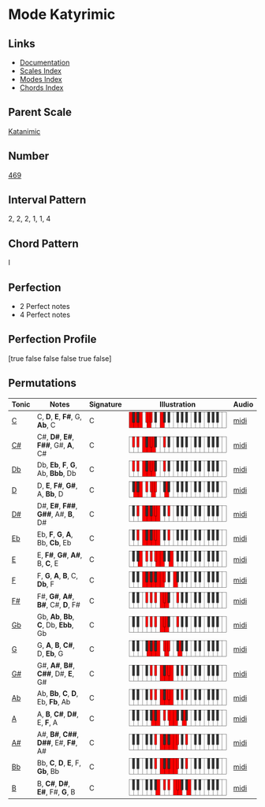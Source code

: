 # Mode Katyrimic

## Links

- [Documentation](README.md)
- [Scales Index](Scales.md)
- [Modes Index](Modes.md)
- [Chords Index](Chords.md)

## Parent Scale

[Katanimic](ScaleKatanimic.md)

## Number

[469](https://ianring.com/musictheory/scales/469)

## Interval Pattern

2, 2, 2, 1, 1, 4

## Chord Pattern

I

## Perfection

- 2 Perfect notes
- 4 Perfect notes

## Perfection Profile

[true false false false true false]

## Permutations

| Tonic | Notes | Signature | Illustration | Audio |
|-------|-------|-----------|--------------|-------|
| [C](ModeCNaturalKatyrimic.md) | C, **D**, **E**, **F#**, G, **Ab**, C | C | ![CNaturalKatyrimic](ModeCNaturalKatyrimic.png) | [midi](https://github.com/edipermadi/music/blob/main/docs/ModeCNaturalKatyrimic.mid?raw=true) |
| [C#](ModeCSharpKatyrimic.md) | C#, **D#**, **E#**, **F##**, G#, **A**, C# | C | ![CSharpKatyrimic](ModeCSharpKatyrimic.png) | [midi](https://github.com/edipermadi/music/blob/main/docs/ModeCSharpKatyrimic.mid?raw=true) |
| [Db](ModeDFlatKatyrimic.md) | Db, **Eb**, **F**, **G**, Ab, **Bbb**, Db | C | ![DFlatKatyrimic](ModeDFlatKatyrimic.png) | [midi](https://github.com/edipermadi/music/blob/main/docs/ModeDFlatKatyrimic.mid?raw=true) |
| [D](ModeDNaturalKatyrimic.md) | D, **E**, **F#**, **G#**, A, **Bb**, D | C | ![DNaturalKatyrimic](ModeDNaturalKatyrimic.png) | [midi](https://github.com/edipermadi/music/blob/main/docs/ModeDNaturalKatyrimic.mid?raw=true) |
| [D#](ModeDSharpKatyrimic.md) | D#, **E#**, **F##**, **G##**, A#, **B**, D# | C | ![DSharpKatyrimic](ModeDSharpKatyrimic.png) | [midi](https://github.com/edipermadi/music/blob/main/docs/ModeDSharpKatyrimic.mid?raw=true) |
| [Eb](ModeEFlatKatyrimic.md) | Eb, **F**, **G**, **A**, Bb, **Cb**, Eb | C | ![EFlatKatyrimic](ModeEFlatKatyrimic.png) | [midi](https://github.com/edipermadi/music/blob/main/docs/ModeEFlatKatyrimic.mid?raw=true) |
| [E](ModeENaturalKatyrimic.md) | E, **F#**, **G#**, **A#**, B, **C**, E | C | ![ENaturalKatyrimic](ModeENaturalKatyrimic.png) | [midi](https://github.com/edipermadi/music/blob/main/docs/ModeENaturalKatyrimic.mid?raw=true) |
| [F](ModeFNaturalKatyrimic.md) | F, **G**, **A**, **B**, C, **Db**, F | C | ![FNaturalKatyrimic](ModeFNaturalKatyrimic.png) | [midi](https://github.com/edipermadi/music/blob/main/docs/ModeFNaturalKatyrimic.mid?raw=true) |
| [F#](ModeFSharpKatyrimic.md) | F#, **G#**, **A#**, **B#**, C#, **D**, F# | C | ![FSharpKatyrimic](ModeFSharpKatyrimic.png) | [midi](https://github.com/edipermadi/music/blob/main/docs/ModeFSharpKatyrimic.mid?raw=true) |
| [Gb](ModeGFlatKatyrimic.md) | Gb, **Ab**, **Bb**, **C**, Db, **Ebb**, Gb | C | ![GFlatKatyrimic](ModeGFlatKatyrimic.png) | [midi](https://github.com/edipermadi/music/blob/main/docs/ModeGFlatKatyrimic.mid?raw=true) |
| [G](ModeGNaturalKatyrimic.md) | G, **A**, **B**, **C#**, D, **Eb**, G | C | ![GNaturalKatyrimic](ModeGNaturalKatyrimic.png) | [midi](https://github.com/edipermadi/music/blob/main/docs/ModeGNaturalKatyrimic.mid?raw=true) |
| [G#](ModeGSharpKatyrimic.md) | G#, **A#**, **B#**, **C##**, D#, **E**, G# | C | ![GSharpKatyrimic](ModeGSharpKatyrimic.png) | [midi](https://github.com/edipermadi/music/blob/main/docs/ModeGSharpKatyrimic.mid?raw=true) |
| [Ab](ModeAFlatKatyrimic.md) | Ab, **Bb**, **C**, **D**, Eb, **Fb**, Ab | C | ![AFlatKatyrimic](ModeAFlatKatyrimic.png) | [midi](https://github.com/edipermadi/music/blob/main/docs/ModeAFlatKatyrimic.mid?raw=true) |
| [A](ModeANaturalKatyrimic.md) | A, **B**, **C#**, **D#**, E, **F**, A | C | ![ANaturalKatyrimic](ModeANaturalKatyrimic.png) | [midi](https://github.com/edipermadi/music/blob/main/docs/ModeANaturalKatyrimic.mid?raw=true) |
| [A#](ModeASharpKatyrimic.md) | A#, **B#**, **C##**, **D##**, E#, **F#**, A# | C | ![ASharpKatyrimic](ModeASharpKatyrimic.png) | [midi](https://github.com/edipermadi/music/blob/main/docs/ModeASharpKatyrimic.mid?raw=true) |
| [Bb](ModeBFlatKatyrimic.md) | Bb, **C**, **D**, **E**, F, **Gb**, Bb | C | ![BFlatKatyrimic](ModeBFlatKatyrimic.png) | [midi](https://github.com/edipermadi/music/blob/main/docs/ModeBFlatKatyrimic.mid?raw=true) |
| [B](ModeBNaturalKatyrimic.md) | B, **C#**, **D#**, **E#**, F#, **G**, B | C | ![BNaturalKatyrimic](ModeBNaturalKatyrimic.png) | [midi](https://github.com/edipermadi/music/blob/main/docs/ModeBNaturalKatyrimic.mid?raw=true) |
